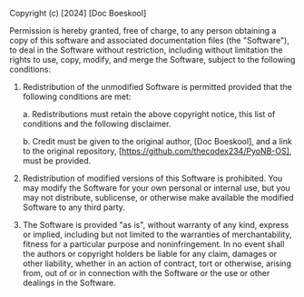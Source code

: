 Copyright (c) [2024] [Doc Boeskool]

Permission is hereby granted, free of charge, to any person obtaining a copy
of this software and associated documentation files (the "Software"), to deal
in the Software without restriction, including without limitation the rights
to use, copy, modify, and merge the Software, subject to the following conditions:

1. Redistribution of the unmodified Software is permitted provided that the following
   conditions are met:

   a. Redistributions must retain the above copyright notice, this list of conditions and
      the following disclaimer.

   b. Credit must be given to the original author, [Doc Boeskool], and a link to
      the original repository, [https://github.com/thecodex234/PyoNB-OS], must be provided.


2. Redistribution of modified versions of this Software is prohibited.  You may modify the
   Software for your own personal or internal use, but you may not distribute,
   sublicense, or otherwise make available the modified Software to any third party.


3. The Software is provided "as is", without warranty of any kind, express or
   implied, including but not limited to the warranties of merchantability,
   fitness for a particular purpose and noninfringement. In no event shall the
   authors or copyright holders be liable for any claim, damages or other
   liability, whether in an action of contract, tort or otherwise, arising from,
   out of or in connection with the Software or the use or other dealings in the
   Software.
